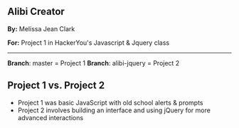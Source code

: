 ## Alibi Creator

**By:** Melissa Jean Clark

**For:** Project 1 in HackerYou's Javascript & Jquery class

----

**Branch**: master = Project 1
**Branch**: alibi-jquery = Project 2

## Project 1 vs. Project 2

- Project 1 was basic JavaScript with old school alerts & prompts
- Project 2 involves building an interface and using jQuery for more advanced interactions



